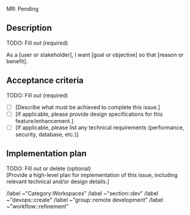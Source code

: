MR: Pending

<!-- NOTE: For context on MR heading, see:
https://handbook.gitlab.com/handbook/engineering/development/dev/create/remote-development/index.html#relationship-of-issues-to-mrs
-->

## Description

TODO: Fill out (required)

As a [user or stakeholder], I want [goal or objective] so that [reason or benefit].

<!-- TODO: What kind of issue is this? Please uncomment and include one of the following:

/label ~"type::feature"
/label ~"type::bug"
/label ~"type::maintenance"
-->

<!-- OPTIONAL: Is this a feature/enhancement?

- Please describe the impact this feature/enhancement will have on the user experience and/or the product as a whole.
- Provide a user story to illustrate the use case for this feature/enhancement. Include examples to help communicate the intended functionality.
-->

<!-- OPTIONAL: Is this a bug? Please uncomment and include the following:

- **Current behavior:**
- **Expected behavior:**
- **Steps to reproduce:**
- **Additional information:** please include VSCode version, browser dev tool logs, etc that might be helpful to debug the issue!
-->

## Acceptance criteria

TODO: Fill out (required)

- [ ] [Describe what must be achieved to complete this issue.]
- [ ] [If applicable, please provide design specifications for this feature/enhancement.]
- [ ] [If applicable, please list any technical requirements (performance, security, database, etc.)]

## Implementation plan

TODO: Fill out or delete (optional)  
[Provide a high-level plan for implementation of this issue, including relevant technical and/or design details.]

<!-- NOTE: Feel free to expand with more sections and headers as needed -->

<!-- DO NOT TOUCH BELOW -->

/label ~"Category:Workspaces"
/label ~"section::dev"
/label ~"devops::create"
/label ~"group::remote development"
/label ~"workflow::refinement"
